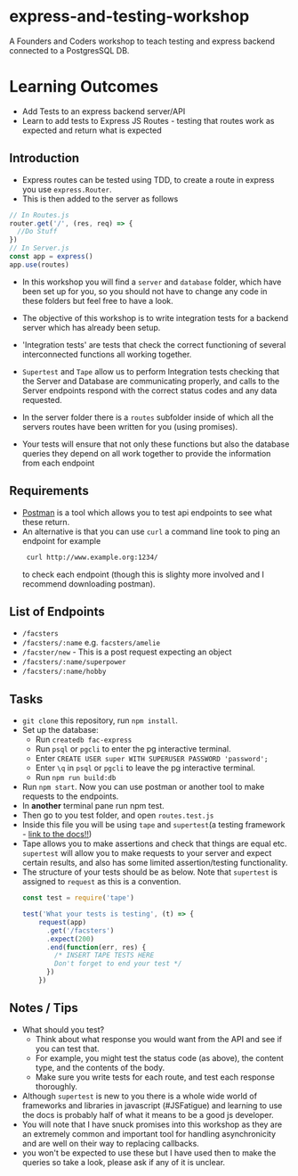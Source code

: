 # express-and-testing-workshop
A Founders and Coders workshop to teach testing and express backend connected to a PostgresSQL DB.


Learning Outcomes
==

* Add Tests to an express backend server/API
* Learn to add tests to Express JS Routes - testing that routes work as expected and return what is expected

## Introduction

* Express routes can be tested using TDD, to create a route in express you use
  `express.Router`.
* This is then added to the server as follows

```js
// In Routes.js
router.get('/', (res, req) => {
  //Do Stuff
})
// In Server.js
const app = express()
app.use(routes)
```

* In this workshop you will find a `server` and `database` folder, which have been set up for you, so you should not have to change any code in these folders but feel free to have a look.

* The objective of this workshop is to write integration tests for a backend
  server which has already been setup.

* 'Integration tests' are tests that check the correct functioning of several interconnected functions all working together.

* `Supertest` and `Tape` allow us to perform Integration tests checking that the Server and Database are communicating properly, and calls to the Server endpoints respond with the correct status codes and any data requested.

* In the server folder there is a `routes` subfolder inside of which all the
  servers routes have been written for you (using promises).

* Your tests will ensure that not only these functions but also the database
  queries they depend on all work together to provide the information from each
  endpoint


## Requirements

* [Postman](https://www.getpostman.com/) is a tool which allows you to test
  api endpoints to see what these return.
* An alternative is that you can use `curl` a command line took to ping an
  endpoint for example
  ```sh
   curl http://www.example.org:1234/
  ```
  to check each endpoint (though
  this is slighty more involved and I recommend downloading postman).

## List of Endpoints
* `/facsters`
* `/facsters/:name` e.g. `facsters/amelie`
* `/facster/new` - This is a post request expecting an object
* `/facsters/:name/superpower`
* `/facsters/:name/hobby`

## Tasks
* `git clone` this repository, run `npm install`.
* Set up the database:
  * Run `createdb fac-express`
  * Run `psql` or `pgcli` to enter the pg interactive terminal.
  * Enter `CREATE USER super WITH SUPERUSER PASSWORD 'password';`
  * Enter `\q` in `psql` or `pgcli` to leave the pg interactive terminal.
  * Run `npm run build:db`
* Run `npm start`. Now you can use postman or another tool to make requests to the endpoints.
* In **another** terminal pane run npm test.
* Then go to you test folder, and open `routes.test.js`
* Inside this file you will be using `tape` and `supertest`(a testing
  framework - [link to the docs!!](https://github.com/visionmedia/supertest))
* Tape allows you to make assertions and check that things are equal
  etc. `supertest` will allow you to make requests to your server and expect
  certain results, and also has some limited assertion/testing functionality.
* The structure of your tests should be as below. Note that ```supertest``` is assigned to ```request``` as this is a convention.
  ```js
  const test = require('tape')

  test('What your tests is testing', (t) => {
      request(app)
        .get('/facsters')
        .expect(200)
        .end(function(err, res) {
          /* INSERT TAPE TESTS HERE
          Don't forget to end your test */
        })
      })
  ```

## Notes / Tips
* What should you test?
  - Think about what response you would want from the API and see if you can test that.
  - For example, you might test the status code (as above), the content type, and the contents of the body.
  - Make sure you write tests for each route, and test each response thoroughly.
*  Although `supertest` is new to you there is a whole wide world of
  frameworks and libraries in javascript (#JSFatigue) and learning to use the docs
  is probably half of what it means to be a good js developer.
* You will note that I have snuck promises into this workshop as they are an
  extremely common and important tool for handling asynchronicity and are
  well on their way to replacing callbacks.
* you won't be expected to use
  these but I have used then to make the queries so take a look, please ask if any of it is unclear.
